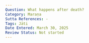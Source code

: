 ```yaml
---
Question: What happens after death?
Category: Maraṇa
Sutta References: -
Tags: Jāti
Date Entered: March 30, 2025
Review Status: Not started
---
```

